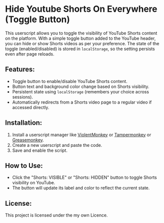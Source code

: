 # Hide Youtube Shorts On Everywhere (Toggle Button)

This userscript allows you to toggle the visibility of YouTube Shorts content on the platform. With a simple toggle button added to the YouTube header, you can hide or show Shorts videos as per your preference. The state of the toggle (enabled/disabled) is stored in `localStorage`, so the setting persists even after page reloads.

## Features:
- Toggle button to enable/disable YouTube Shorts content.
- Button text and background color change based on Shorts visibility.
- Persistent state using `localStorage` (remembers your choice across sessions).
- Automatically redirects from a Shorts video page to a regular video if accessed directly.

## Installation:
1. Install a userscript manager like [ViolentMonkey](https://violentmonkey.github.io) or [Tampermonkey](https://www.tampermonkey.net/) or [Greasemonkey](https://www.greasespot.net/).
2. Create a new userscript and paste the code.
3. Save and enable the script.

## How to Use:
- Click the "Shorts: VISIBLE" or "Shorts: HIDDEN" button to toggle Shorts visibility on YouTube.
- The button will update its label and color to reflect the current state.

## License:
This project is licensed under the my own Licence.
